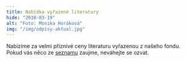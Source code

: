 ```yaml
---
title: Nabídka vyřazené literatury
hide: "2018-03-19"
alt: "Foto: Monika Horáková"
img: "/img/odpisy-aktual.jpg"
---
```


Nabízíme za velmi příznivé ceny literaturu vyřazenou z našeho fondu. Pokud vás
něco ze [seznamu](odpisy.htm) zaujme, neváhejte se ozvat.

